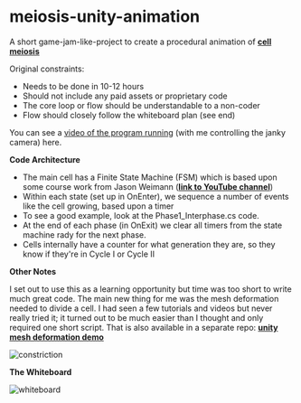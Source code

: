 # meiosis-unity-animation

A short game-jam-like-project to create a procedural animation of <a href="https://en.wikipedia.org/wiki/Meiosis"><B>cell meiosis</B></A>

Original constraints:

* Needs to be done in 10-12 hours
* Should not include any paid assets or proprietary code
* The core loop or flow should be understandable to a non-coder
* Flow should closely follow the whiteboard plan (see end)

You can see a  <A HREF="https://youtu.be/4Z_fczEU6d8">video of the program running</A> (with me controlling the janky camera) here.

<B>Code Architecture</B>

* The main cell has a Finite State Machine (FSM) which is based upon some course work from Jason Weimann
(<a href="https://www.youtube.com/c/Unity3dCollege"><B>link to YouTube channel</B></A>)
* Within each state (set up in OnEnter), we sequence a number of events like the cell growing, based upon a timer
* To see a good example, look at the Phase1_Interphase.cs code.
* At the end of each phase (in OnExit) we clear all timers from the state machine rady for the next phase.
* Cells internally have a counter for what generation they are, so they know if they're in Cycle I or Cycle II

<B>Other Notes</B>

I set out to use this as a learning opportunity but time was too short to write much great code. The main new thing for me was the
mesh deformation needed to divide a cell. I had seen a few tutorials and videos but never really tried it; it turned out to be much
easier than I thought and only required one short script. That is also available in a separate repo:
<A HREF="https://github.com/iangiblin/unity-mesh-deformation-demo"><B>unity mesh deformation demo</B></A>

![constriction](https://user-images.githubusercontent.com/39740472/149665977-23a8de7d-c4b4-4955-8c01-c6a5c354085e.gif)

<B>The Whiteboard</B>

![whiteboard](https://user-images.githubusercontent.com/39740472/149665988-273d8652-b4d4-4751-ae5c-f9685a8e10c6.JPG)

